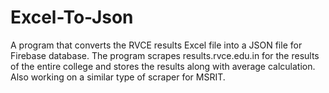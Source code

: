 # Excel-To-Json
A program that converts the RVCE results Excel file into a JSON file for Firebase database.
The program scrapes results.rvce.edu.in for the results of the entire college and stores the results along with average calculation.
Also working on a similar type of scraper for MSRIT.
